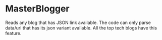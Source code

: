 # MasterBlogger

Reads any blog that has JSON link available. The code can only parse data/url that has its json variant available. All the top tech blogs have this feature. 
